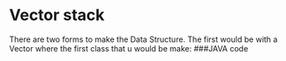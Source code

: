 # Vector stack
There are two forms to make the Data Structure. The first would be with a Vector
where the first class that u would be make:
###JAVA code